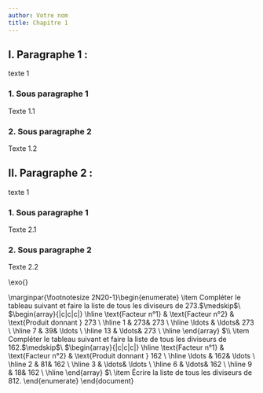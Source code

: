 ```yaml
---
author: Votre nom
title: Chapitre 1
---
```


## I. Paragraphe 1 :

texte 1

### 1. Sous paragraphe 1

Texte 1.1

### 2. Sous paragraphe 2

Texte 1.2

## II. Paragraphe 2 :

texte 1

### 1. Sous paragraphe 1

Texte 2.1

### 2. Sous paragraphe 2

Texte 2.2


\exo{}


\marginpar{\footnotesize 2N20-1}\begin{enumerate}
	\item Compléter le tableau suivant et faire la liste de tous les diviseurs de 273.$\medskip$\\
$\begin{array}{|c|c|c|}
\hline
\text{Facteur n°1} & \text{Facteur n°2} & \text{Produit donnant } 273 \\
\hline
1 & 273& 273 \\
\hline
\ldots & \ldots& 273 \\
\hline
7 & 39& \ldots \\
\hline
13 & \ldots& 273 \\
\hline
\end{array}
$\\
	\item Compléter le tableau suivant et faire la liste de tous les diviseurs de 162.$\medskip$\\
$\begin{array}{|c|c|c|}
\hline
\text{Facteur n°1} & \text{Facteur n°2} & \text{Produit donnant } 162 \\
\hline
\ldots & 162& \ldots \\
\hline
2 & 81& 162 \\
\hline
3 & \ldots& \ldots \\
\hline
6 & \ldots& 162 \\
\hline
9 & 18& 162 \\
\hline
\end{array}
$\\
	\item Écrire la liste de tous les diviseurs de 812.
\end{enumerate}
\end{document}
